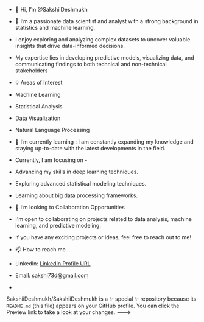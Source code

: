 - 👋 Hi, I’m @SakshiiDeshmukh
- 👀 I’m a passionate data scientist and analyst with a strong background in statistics and machine learning. 
- I enjoy exploring and analyzing complex datasets to uncover valuable insights that drive data-informed decisions. 
- My expertise lies in developing predictive models, visualizing data, and communicating findings to both technical and non-technical stakeholders
- 💡 Areas of Interest
- Machine Learning
- Statistical Analysis
- Data Visualization
- Natural Language Processing
- 🌱 I’m currently learning : I am constantly expanding my knowledge and staying up-to-date with the latest developments in the field.
- Currently, I am focusing on -
- Advancing my skills in deep learning techniques.
- Exploring advanced statistical modeling techniques.
- Learning about big data processing frameworks.

- 💞️ I’m looking to Collaboration Opportunities 
- I'm open to collaborating on projects related to data analysis, machine learning, and predictive modeling. 
- If you have any exciting projects or ideas, feel free to reach out to me!

- 📫 How to reach me ...
- LinkedIn: [LinkedIn Profile URL](https://www.linkedin.com/in/sakshi-deshmukh-a418151a0)

- Email: sakshi73d@gmail.com
- 
SakshiiDeshmukh/SakshiiDeshmukh is a ✨ special ✨ repository because its `README.md` (this file) appears on your GitHub profile.
You can click the Preview link to take a look at your changes.
--->
